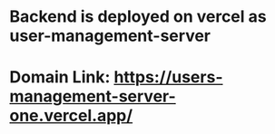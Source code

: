 # Backend is deployed on vercel as user-management-server
# Domain Link: https://users-management-server-one.vercel.app/